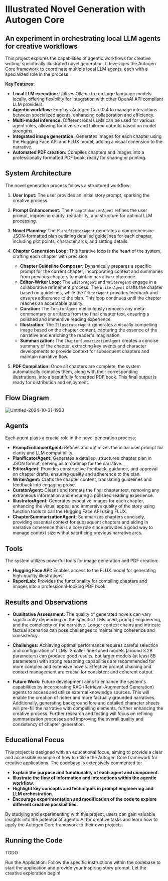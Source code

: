 # Illustrated Novel Generation with Autogen Core

## An experiment in orchestrating local LLM agents for creative workflows

This project explores the capabilities of agentic workflows for creative writing, specifically illustrated novel generation. It leverages the Autogen Core framework to coordinate multiple local LLM agents, each with a specialized role in the process.

**Key Features:**

* **Local LLM execution:** Utilizes Ollama to run large language models locally, offering flexibility for integration with other OpenAI API compliant LLM providers.
* **Agentic workflow:** Employs Autogen Core 0.4 to manage interactions between specialized agents, enhancing collaboration and efficiency.
* **Multi-model inference:**  Different local LLMs can be used for various agent roles, allowing for diverse and tailored outputs based on model strengths.
* **Integrated image generation:**  Generates images for each chapter using the Hugging Face API and FLUX model, adding a visual dimension to the narrative.
* **Automated PDF creation:** Compiles chapters and images into a professionally formatted PDF book, ready for sharing or printing.


## System Architecture

The novel generation process follows a structured workflow:

1. **User Input:** The user provides an initial story prompt, sparking the creative process.

2. **Prompt Enhancement:** The `PromptEnhancerAgent` refines the user prompt, improving clarity, readability, and structure for optimal LLM processing.

3. **Novel Planning:** The `PlanificatorAgent` generates a comprehensive JSON-formatted plan outlining detailed guidelines for each chapter, including plot points, character arcs, and setting details.

4. **Chapter Generation Loop:** This iterative loop is the heart of the system, crafting each chapter with precision:
   - **Chapter Guideline Composer:**  Dynamically prepares a specific prompt for the current chapter, incorporating context and summaries from previous chapters to maintain narrative coherence.
   - **Editor-Writer Loop:** The `EditorAgent` and `WriterAgent` engage in a collaborative refinement process. The `WriterAgent` drafts the chapter based on guidelines, while the `EditorAgent` provides feedback and ensures adherence to the plan. This loop continues until the chapter reaches an acceptable quality.
   - **Curation:** The `CuratorAgent` meticulously removes any meta-commentary or artifacts from the final chapter text, ensuring a polished and immersive reading experience.
   - **Illustration:** The `IllustratorAgent` generates a visually compelling image based on the chapter content, capturing the essence of the narrative and enriching the reader's imagination.
   - **Summarization:** The `ChapterSummarizationAgent` creates a concise summary of the chapter, extracting key events and character developments to provide context for subsequent chapters and maintain narrative flow.

5. **PDF Compilation:**  Once all chapters are complete, the system automatically compiles them, along with their corresponding illustrations, into a beautifully formatted PDF book. This final output is ready for distribution and enjoyment.


## Flow Diagram

![Untitled-2024-10-31-1933](https://github.com/user-attachments/assets/7c157d66-51bf-4bee-983f-b46236a04734)



## Agents

Each agent plays a crucial role in the novel generation process:

* **PromptEnhancerAgent:**  Refines and optimizes the initial user prompt for clarity and LLM compatibility.
* **PlanificatorAgent:** Generates a detailed, structured chapter plan in JSON format, serving as a roadmap for the narrative.
* **EditorAgent:**  Provides constructive feedback, guidance, and approval on chapter drafts, ensuring quality and adherence to the plan.
* **WriterAgent:**  Crafts the chapter content, translating guidelines and feedback into engaging prose.
* **CuratorAgent:** Cleans and formats the final chapter text, removing any extraneous information and ensuring a polished reading experience.
* **IllustratorAgent:**  Generates evocative images for each chapter, enhancing the visual appeal and immersive quality of the story using function tools to call the Hugging Face API using FLUX.
* **ChapterSummarizationAgent:**  Summarizes chapters concisely, providing essential context for subsequent chapters and aiding in narrative coherence this is a core role since provides a good way to manage context size withut sacrificing previous narrative arcs.


## Tools

The system utilizes powerful tools for image generation and PDF creation:

* **Hugging Face API:**  Enables access to the FLUX model for generating high-quality illustrations.
* **ReportLab:**  Provides the functionality for compiling chapters and images into a professional-looking PDF book.


## Results and Observations

* **Qualitative Assessment:**  The quality of generated novels can vary significantly depending on the specific LLMs used, prompt engineering, and the complexity of the narrative. Longer context chains and intricate factual scenarios can pose challenges to maintaining coherence and consistency.

* **Challenges:**  Achieving optimal performance requires careful selection and configuration of LLMs. Smaller fine-tuned models (around 3.2B parameters) can produce good results, but larger models (at least 8B parameters) with strong reasoning capabilities are recommended for more complex and extensive novels. Effective prompt chaining and context management are crucial for consistent and coherent output.

* **Future Work:**  Future development aims to enhance the system's capabilities by incorporating RAG (Retrieval-Augmented Generation) agents to access and utilize external knowledge sources. This will enable the creation of richer and more factually grounded narratives. Additionally, generating background lore and detailed character sheets will pre-fill the narrative with compelling elements, further enhancing the creative process. Further research and testing will focus on refining summarization processes and improving the overall quality and consistency of chapter generation.

## Educational Focus

This project is designed with an educational focus, aiming to provide a clear and accessible example of how to utilize the Autogen Core framework for creative applications. The codebase is extensively commented to:

* **Explain the purpose and functionality of each agent and component.**
* **Illustrate the flow of information and interactions within the agentic workflow.**
* **Highlight key concepts and techniques in prompt engineering and LLM orchestration.**
* **Encourage experimentation and modification of the code to explore different creative possibilities.**

By studying and experimenting with this project, users can gain valuable insights into the potential of agentic AI for creative tasks and learn how to apply the Autogen Core framework to their own projects.

## Running the Code

TODO

Run the Application: Follow the specific instructions within the codebase to start the application and provide your inspiring story prompt. Let the creative exploration begin!

